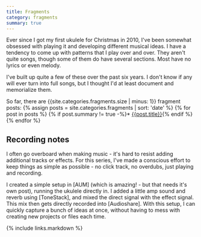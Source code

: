 ```yaml
---
title: Fragments
category: fragments
summary: true
---
```

Ever since I got my first ukulele for Christmas in 2010, I've been somewhat obsessed with playing it and developing different musical ideas. I have a tendency to come up with patterns that I play over and over. They aren't quite songs, though some of them do have several sections. Most have no lyrics or even melody.

I've built up quite a few of these over the past six years. I don't know if any will ever turn into full songs, but I thought I'd at least document and memorialize them.

So far, there are {{site.categories.fragments.size | minus: 1}} fragment posts:
{% assign posts = site.categories.fragments | sort: 'date' %}
{% for post in posts %}
{% if post.summary != true -%}* [{{post.title}}]({{post.url}}){% endif %}{% endfor %}


## Recording notes
I often go overboard when making music - it's hard to resist adding additional tracks or effects. For this series, I've made a conscious effort to keep things as simple as possible - no click track, no overdubs, just playing and recording.

I created a simple setup in [AUM] (which is amazing! - but that needs it's own post), running the ukulele directly in. I added a little amp sound and reverb using [ToneStack], and mixed the direct signal with the effect signal. This mix then gets directly recorded into [Audioshare]. With this setup, I can quickly capture a bunch of ideas at once, without having to mess with creating new projects or files each time.

{% include links.markdown %}